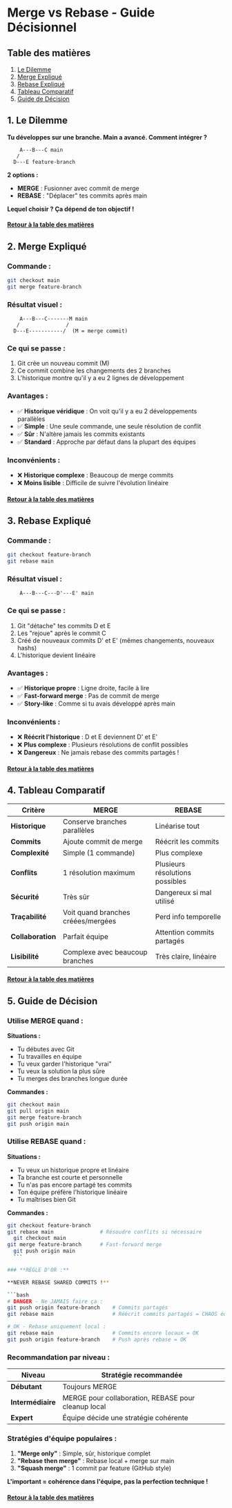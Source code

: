 # Merge vs Rebase - Guide Décisionnel

<a name="table-des-matieres"></a>

## Table des matières

1. [Le Dilemme](#dilemme)
2. [Merge Expliqué](#merge)
3. [Rebase Expliqué](#rebase)
4. [Tableau Comparatif](#comparatif)
5. [Guide de Décision](#decision)

<a name="dilemme"></a>
## 1. Le Dilemme

**Tu développes sur une branche. Main a avancé. Comment intégrer ?**

```
    A---B---C main
   /
  D---E feature-branch
```

**2 options :**
- **MERGE** : Fusionner avec commit de merge
- **REBASE** : "Déplacer" tes commits après main

**Lequel choisir ? Ça dépend de ton objectif !**

#### [Retour à la table des matières](#table-des-matieres)

<a name="merge"></a>
## 2. Merge Expliqué

### **Commande :**
   ```bash
   git checkout main
git merge feature-branch
```

### **Résultat visuel :**
```
    A---B---C-------M main
   /               /
  D---E-----------/  (M = merge commit)
```

### **Ce qui se passe :**
1. Git crée un nouveau commit (M)
2. Ce commit combine les changements des 2 branches
3. L'historique montre qu'il y a eu 2 lignes de développement

### **Avantages :**
- ✅ **Historique véridique** : On voit qu'il y a eu 2 développements parallèles
- ✅ **Simple** : Une seule commande, une seule résolution de conflit
- ✅ **Sûr** : N'altère jamais les commits existants
- ✅ **Standard** : Approche par défaut dans la plupart des équipes

### **Inconvénients :**
- ❌ **Historique complexe** : Beaucoup de merge commits
- ❌ **Moins lisible** : Difficile de suivre l'évolution linéaire

#### [Retour à la table des matières](#table-des-matieres)

<a name="rebase"></a>
## 3. Rebase Expliqué

### **Commande :**
   ```bash
git checkout feature-branch
   git rebase main
   ```

### **Résultat visuel :**
```
    A---B---C---D'---E' main
```

### **Ce qui se passe :**
1. Git "détache" tes commits D et E
2. Les "rejoue" après le commit C
3. Créé de nouveaux commits D' et E' (mêmes changements, nouveaux hashs)
4. L'historique devient linéaire

### **Avantages :**
- ✅ **Historique propre** : Ligne droite, facile à lire
- ✅ **Fast-forward merge** : Pas de commit de merge
- ✅ **Story-like** : Comme si tu avais développé après main

### **Inconvénients :**
- ❌ **Réécrit l'historique** : D et E deviennent D' et E'
- ❌ **Plus complexe** : Plusieurs résolutions de conflit possibles
- ❌ **Dangereux** : Ne jamais rebase des commits partagés !

#### [Retour à la table des matières](#table-des-matieres)

<a name="comparatif"></a>
## 4. Tableau Comparatif

| Critère | **MERGE** | **REBASE** |
|---------|-----------|------------|
| **Historique** | Conserve branches parallèles | Linéarise tout |
| **Commits** | Ajoute commit de merge | Réécrit les commits |
| **Complexité** | Simple (1 commande) | Plus complexe |
| **Conflits** | 1 résolution maximum | Plusieurs résolutions possibles |
| **Sécurité** | Très sûr | Dangereux si mal utilisé |
| **Traçabilité** | Voit quand branches créées/mergées | Perd info temporelle |
| **Collaboration** | Parfait équipe | Attention commits partagés |
| **Lisibilité** | Complexe avec beaucoup branches | Très claire, linéaire |

#### [Retour à la table des matières](#table-des-matieres)

<a name="decision"></a>
## 5. Guide de Décision

### **Utilise MERGE quand :**

**Situations :**
- Tu débutes avec Git
- Tu travailles en équipe
- Tu veux garder l'historique "vrai"
- Tu veux la solution la plus sûre
- Tu merges des branches longue durée

**Commandes :**
   ```bash
git checkout main
git pull origin main
git merge feature-branch
   git push origin main
   ```

### **Utilise REBASE quand :**

**Situations :**
- Tu veux un historique propre et linéaire
- Ta branche est courte et personnelle
- Tu n'as pas encore partagé tes commits
- Ton équipe préfère l'historique linéaire
- Tu maîtrises bien Git

**Commandes :**
   ```bash
git checkout feature-branch
git rebase main               # Résoudre conflits si nécessaire
     git checkout main
git merge feature-branch      # Fast-forward merge
     git push origin main
     ```

### **RÈGLE D'OR :**

**NEVER REBASE SHARED COMMITS !**

   ```bash
# DANGER - Ne JAMAIS faire ça :
git push origin feature-branch    # Commits partagés
git rebase main                   # Réécrit commits partagés = CHAOS équipe

# OK - Rebase uniquement local :
git rebase main                   # Commits encore locaux = OK
git push origin feature-branch    # Push après rebase = OK
```

### **Recommandation par niveau :**

| **Niveau** | **Stratégie recommandée** |
|------------|---------------------------|
| **Débutant** | Toujours MERGE |
| **Intermédiaire** | MERGE pour collaboration, REBASE pour cleanup local |
| **Expert** | Équipe décide une stratégie cohérente |

### **Stratégies d'équipe populaires :**

1. **"Merge only"** : Simple, sûr, historique complet
2. **"Rebase then merge"** : Rebase local + merge sur main
3. **"Squash merge"** : 1 commit par feature (GitHub style)

**L'important = cohérence dans l'équipe, pas la perfection technique !**

#### [Retour à la table des matières](#table-des-matieres)